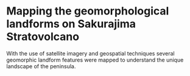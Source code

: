 <h1>Mapping the geomorphological landforms on Sakurajima Stratovolcano</h1>

<p>With the use of satellite imagery and geospatial techniques several geomorphic landform features were mapped to understand the unique landscape of the peninsula.</p>
